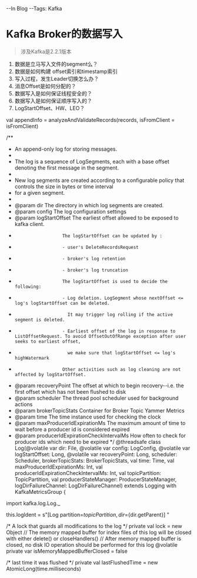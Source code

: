 --In Blog
--Tags: Kafka

# Kafka Broker的数据写入
> 涉及Kafka是2.2.1版本

1. 数据是立马写入文件的segment么？
2. 数据是如何构建 offset索引和timestamp索引
3. 写入过程，发生Leader切换怎么办？ 
4. 消息Offset是如何分配的？
5. 数据写入是如何保证线程安全的？
6. 数据写入是如何保证顺序写入的？
7. LogStartOffset、HW、LEO？







val appendInfo = analyzeAndValidateRecords(records, isFromClient = isFromClient)

/**
 * An append-only log for storing messages.
 *
 * The log is a sequence of LogSegments, each with a base offset denoting the first message in the segment.
 *
 * New log segments are created according to a configurable policy that controls the size in bytes or time interval
 * for a given segment.
 *
 * @param dir The directory in which log segments are created.
 * @param config The log configuration settings
 * @param logStartOffset The earliest offset allowed to be exposed to kafka client.
 *                       The logStartOffset can be updated by :
 *                       - user's DeleteRecordsRequest
 *                       - broker's log retention
 *                       - broker's log truncation
 *                       The logStartOffset is used to decide the following:
 *                       - Log deletion. LogSegment whose nextOffset <= log's logStartOffset can be deleted.
 *                         It may trigger log rolling if the active segment is deleted.
 *                       - Earliest offset of the log in response to ListOffsetRequest. To avoid OffsetOutOfRange exception after user seeks to earliest offset,
 *                         we make sure that logStartOffset <= log's highWatermark
 *                       Other activities such as log cleaning are not affected by logStartOffset.
 * @param recoveryPoint The offset at which to begin recovery--i.e. the first offset which has not been flushed to disk
 * @param scheduler The thread pool scheduler used for background actions
 * @param brokerTopicStats Container for Broker Topic Yammer Metrics
 * @param time The time instance used for checking the clock
 * @param maxProducerIdExpirationMs The maximum amount of time to wait before a producer id is considered expired
 * @param producerIdExpirationCheckIntervalMs How often to check for producer ids which need to be expired
 */
@threadsafe
class Log(@volatile var dir: File,
          @volatile var config: LogConfig,
          @volatile var logStartOffset: Long,
          @volatile var recoveryPoint: Long,
          scheduler: Scheduler,
          brokerTopicStats: BrokerTopicStats,
          val time: Time,
          val maxProducerIdExpirationMs: Int,
          val producerIdExpirationCheckIntervalMs: Int,
          val topicPartition: TopicPartition,
          val producerStateManager: ProducerStateManager,
          logDirFailureChannel: LogDirFailureChannel) extends Logging with KafkaMetricsGroup {

  import kafka.log.Log._

  this.logIdent = s"[Log partition=$topicPartition, dir=${dir.getParent}] "

  /* A lock that guards all modifications to the log */
  private val lock = new Object
  // The memory mapped buffer for index files of this log will be closed with either delete() or closeHandlers()
  // After memory mapped buffer is closed, no disk IO operation should be performed for this log
  @volatile private var isMemoryMappedBufferClosed = false

  /* last time it was flushed */
  private val lastFlushedTime = new AtomicLong(time.milliseconds)




  


